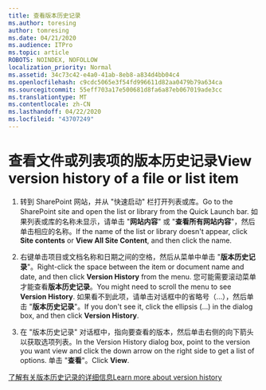 ```yaml
---
title: 查看版本历史记录
ms.author: toresing
author: tomresing
ms.date: 04/21/2020
ms.audience: ITPro
ms.topic: article
ROBOTS: NOINDEX, NOFOLLOW
localization_priority: Normal
ms.assetid: 34c73c42-e4a0-41ab-8eb8-a834d4bb04c4
ms.openlocfilehash: c9cdc5065e3f54fd996611d82aa0479b79a634ca
ms.sourcegitcommit: 55eff703a17e500681d8fa6a87eb067019ade3cc
ms.translationtype: MT
ms.contentlocale: zh-CN
ms.lasthandoff: 04/22/2020
ms.locfileid: "43707249"
---
```

# <a name="view-version-history-of-a-file-or-list-item"></a><span data-ttu-id="aacb4-102">查看文件或列表项的版本历史记录</span><span class="sxs-lookup"><span data-stu-id="aacb4-102">View version history of a file or list item</span></span>

1. <span data-ttu-id="aacb4-103">转到 SharePoint 网站，并从 "快速启动" 栏打开列表或库。</span><span class="sxs-lookup"><span data-stu-id="aacb4-103">Go to the SharePoint site and open the list or library from the Quick Launch bar.</span></span> <span data-ttu-id="aacb4-104">如果列表或库的名称未显示，请单击 "**网站内容**" 或 "**查看所有网站内容**"，然后单击相应的名称。</span><span class="sxs-lookup"><span data-stu-id="aacb4-104">If the name of the list or library doesn't appear, click **Site contents** or **View All Site Content**, and then click the name.</span></span>
    
2. <span data-ttu-id="aacb4-105">右键单击项目或文档名称和日期之间的空格，然后从菜单中单击 "**版本历史记录**"。</span><span class="sxs-lookup"><span data-stu-id="aacb4-105">Right-click the space between the item or document name and date, and then click **Version History** from the menu.</span></span> <span data-ttu-id="aacb4-106">您可能需要滚动菜单才能查看**版本历史记录**。</span><span class="sxs-lookup"><span data-stu-id="aacb4-106">You might need to scroll the menu to see **Version History**.</span></span> <span data-ttu-id="aacb4-107">如果看不到此项，请单击对话框中的省略号（...），然后单击 "**版本历史记录**"。</span><span class="sxs-lookup"><span data-stu-id="aacb4-107">If you don't see it, click the ellipsis (...) in the dialog box, and then click **Version History**.</span></span>
    
3. <span data-ttu-id="aacb4-108">在 "版本历史记录" 对话框中，指向要查看的版本，然后单击右侧的向下箭头以获取选项列表。</span><span class="sxs-lookup"><span data-stu-id="aacb4-108">In the Version History dialog box, point to the version you want view and click the down arrow on the right side to get a list of options.</span></span> <span data-ttu-id="aacb4-109">单击 "**查看**"。</span><span class="sxs-lookup"><span data-stu-id="aacb4-109">Click **View**.</span></span>
    
[<span data-ttu-id="aacb4-110">了解有关版本历史记录的详细信息</span><span class="sxs-lookup"><span data-stu-id="aacb4-110">Learn more about version history</span></span>](https://go.microsoft.com/fwlink/?linkid=875709)
  

